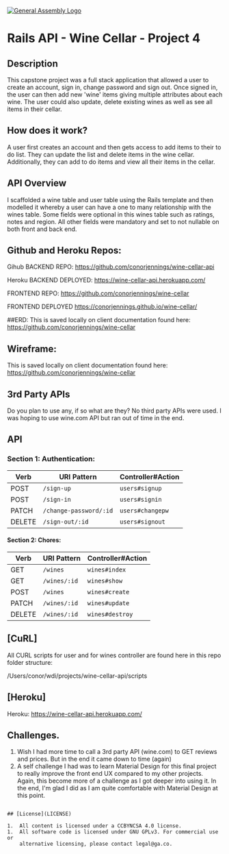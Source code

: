 [![General Assembly Logo](https://camo.githubusercontent.com/1a91b05b8f4d44b5bbfb83abac2b0996d8e26c92/687474703a2f2f692e696d6775722e636f6d2f6b6538555354712e706e67)](https://generalassemb.ly/education/web-development-immersive)

# Rails API - Wine Cellar - Project 4

## Description
This capstone project was a full stack application that allowed a user to create
an account, sign in, change password and sign out. Once signed in, the user
can then add new 'wine' items giving multiple attributes about each wine. The
user could also update, delete existing wines as well as see  all items in their cellar.

## How does it work?

A user first creates an account and then gets access to add items to their to do list. They can update the list and delete items in the wine cellar. Additionally, they can add to do items and view all their items in the cellar.

## API Overview

I scaffolded a wine table and user table using the Rails template and then modelled it whereby a user can have
a one to many relationship with the wines table. Some fields were optional in this wines table such as ratings,
notes and region. All other fields were mandatory and set to not nullable on both front and back end.


## Github and Heroku Repos:
Gihub BACKEND REPO:
https://github.com/conorjennings/wine-cellar-api

Heroku BACKEND DEPLOYED:
https://wine-cellar-api.herokuapp.com/

FRONTEND REPO:
https://github.com/conorjennings/wine-cellar

FRONTEND DEPLOYED
https://conorjennings.github.io/wine-cellar/

##ERD:
This is saved locally on client documentation found here:
https://github.com/conorjennings/wine-cellar

## Wireframe:
This is saved locally on client documentation found here:
https://github.com/conorjennings/wine-cellar

## 3rd Party APIs
Do you plan to use any, if so what are they?
No third party APIs were used. I was hoping to use wine.com API
but ran out of time in the end.


## API

### Section 1: Authentication:

| Verb   | URI Pattern            | Controller#Action |
|--------|------------------------|-------------------|
| POST   | `/sign-up`             | `users#signup`    |
| POST   | `/sign-in`             | `users#signin`    |
| PATCH  | `/change-password/:id` | `users#changepw`  |
| DELETE | `/sign-out/:id`        | `users#signout`   |



#### Section 2: Chores:

| Verb   | URI Pattern            | Controller#Action |
|--------|------------------------|-------------------|
| GET    | `/wines`              | `wines#index`    |
| GET    | `/wines/:id`          | `wines#show`     |
| POST   | `/wines`              | `wines#create`   |
| PATCH  | `/wines/:id`          | `wines#update`   |
| DELETE | `/wines/:id`          | `wines#destroy`  |



## [CuRL]
All CURL scripts for user and for wines controller are found here
in this repo folder structure:

/Users/conor/wdi/projects/wine-cellar-api/scripts


## [Heroku]
Heroku: https://wine-cellar-api.herokuapp.com/

## Challenges.
1) Wish I had more time to call a 3rd party API (wine.com) to GET
reviews and prices. But in the end it came down to time (again)
2) A self challenge I had was to learn Material Design for this
final project to really improve the front end UX compared to my
other projects. Again, this become more of a challenge as I got
deeper into using it. In the end, I'm glad I did as I am quite
comfortable with Material Design at this point.


```

## [License](LICENSE)

1.  All content is licensed under a CC­BY­NC­SA 4.0 license.
1.  All software code is licensed under GNU GPLv3. For commercial use or
    alternative licensing, please contact legal@ga.co.
